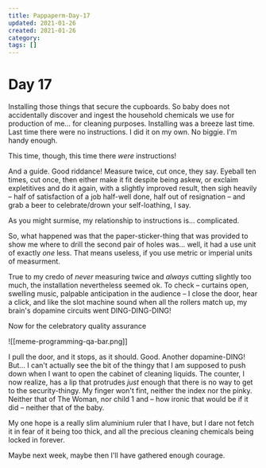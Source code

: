 ```yaml
---
title: Pappaperm-Day-17
updated: 2021-01-26
created: 2021-01-26
category:
tags: []
---
```


# Day 17

Installing those things that secure the cupboards. So baby does not accidentally discover and ingest the household chemicals we use for production of me… for cleaning purposes. Installing was a breeze last time. Last time there were no instructions. I did it on my own. No biggie. I'm handy enough.

This time, though, this time there *were* instructions!

And a guide. Good riddance! Measure twice, cut once, they say. Eyeball ten times, cut once, then either make it fit despite being askew, or exclaim expletitives and do it again, with a slightly improved result, then sigh heavily – half of satisfaction of a job half-well done, half out of resignation – and grab a beer to celebrate/drown your self-loathing, I say.

As you might surmise, my relationship to instructions is… complicated. 

So, what happened was that the paper-sticker-thing that was provided to show me where to drill the second pair of holes was… well, it had a use unit of exactly *one* less. That means useless, if you use metric or imperial units of measurment.

True to my credo of *never* measuring twice and *always* cutting slightly too much, the installation nevertheless seemed ok. To check – curtains open, swelling music, palpable anticipation in the audience – I close the door, hear a click, and like the slot machine sound when all the rollers match up, my brain's dopamine circuits went DING-DING-DING!

Now for the celebratory quality assurance

![[meme-programming-qa-bar.png]]

I pull the door, and it stops, as it should. Good. Another dopamine-DING! But… I can't actually see the bit of the thingy that I am supposed to push down when I want to open the cabinet of cleaning liquids. The counter, I now realize, has a lip that protrudes *just* enough that there is no way to get to the security-thingy. My finger won't fint, neither the index nor the pinky. Neither that of The Woman, nor child 1 and – how ironic that would be if it did – neither that of the baby.

My one hope is a really slim aluminium ruler that I have, but I dare not fetch it in fear of it being too thick, and all the precious cleaning chemicals being locked in forever.

Maybe next week, maybe then I'll have gathered enough courage.